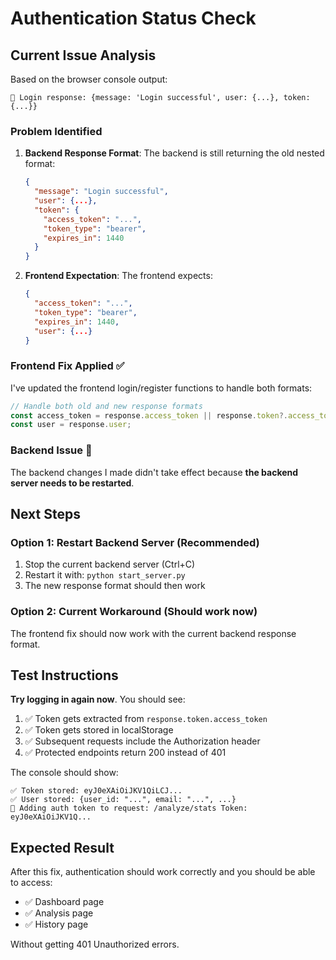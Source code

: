 # Authentication Status Check

## Current Issue Analysis

Based on the browser console output:

```
🔐 Login response: {message: 'Login successful', user: {...}, token: {...}}
```

### Problem Identified

1. **Backend Response Format**: The backend is still returning the old nested format:
   ```json
   {
     "message": "Login successful",
     "user": {...},
     "token": {
       "access_token": "...",
       "token_type": "bearer",
       "expires_in": 1440
     }
   }
   ```

2. **Frontend Expectation**: The frontend expects:
   ```json
   {
     "access_token": "...",
     "token_type": "bearer", 
     "expires_in": 1440,
     "user": {...}
   }
   ```

### Frontend Fix Applied ✅

I've updated the frontend login/register functions to handle both formats:

```typescript
// Handle both old and new response formats
const access_token = response.access_token || response.token?.access_token;
const user = response.user;
```

### Backend Issue 🔧

The backend changes I made didn't take effect because **the backend server needs to be restarted**.

## Next Steps

### Option 1: Restart Backend Server (Recommended)
1. Stop the current backend server (Ctrl+C)
2. Restart it with: `python start_server.py` 
3. The new response format should then work

### Option 2: Current Workaround (Should work now)
The frontend fix should now work with the current backend response format.

## Test Instructions

**Try logging in again now**. You should see:
1. ✅ Token gets extracted from `response.token.access_token`
2. ✅ Token gets stored in localStorage
3. ✅ Subsequent requests include the Authorization header
4. ✅ Protected endpoints return 200 instead of 401

The console should show:
```
✅ Token stored: eyJ0eXAiOiJKV1QiLCJ...
✅ User stored: {user_id: "...", email: "...", ...}
🔐 Adding auth token to request: /analyze/stats Token: eyJ0eXAiOiJKV1Q...
```

## Expected Result

After this fix, authentication should work correctly and you should be able to access:
- ✅ Dashboard page  
- ✅ Analysis page
- ✅ History page

Without getting 401 Unauthorized errors.
